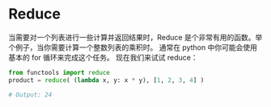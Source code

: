 # Reduce
当需要对一个列表进行一些计算并返回结果时，Reduce 是个非常有用的函数。举个例子，当你需要计算一个整数列表的乘积时。
通常在 python 中你可能会使用基本的 for 循环来完成这个任务。
现在我们来试试 reduce：
```python
from functools import reduce
product = reduce( (lambda x, y: x * y), [1, 2, 3, 4] )

# Output: 24
```